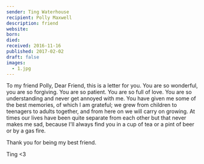 ```yaml
---
sender: Ting Waterhouse
recipient: Polly Maxwell
description: friend
website:
born:
died:
received: 2016-11-16
published: 2017-02-02
draft: false
images:
  - 1.jpg
---
```

To my friend Polly,
Dear Friend, this is a letter for you. You are so wonderful, you are so forgiving. You are so patient. You are so full of love. You are so understanding and never get annoyed with me. You have given me some of the best memories, of which I am grateful; we grew from children to teenagers to adults together, and from here on we will carry on growing. At times our lives have been quite separate from each other but that never makes me sad, because I'll always find you in a cup of tea or a pint of beer or by a gas fire.

Thank you for being my  best friend.

Ting <3